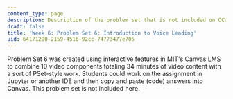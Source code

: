 ```yaml
---
content_type: page
description: Description of the problem set that is not included on OCW.
draft: false
title: 'Week 6: Problem Set 6: Introduction to Voice Leading'
uid: 64171290-2159-451b-92cc-74773477e705
---
```

Problem Set 6 was created using interactive features in MIT's Canvas LMS to combine 10 video components totaling 34 minutes of video content with a sort of PSet-style work. Students could work on the assignment in Jupyter or another IDE and then copy and paste (code) answers into Canvas. This problem set is not included here.